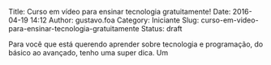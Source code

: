 Title: Curso em vídeo para ensinar tecnologia gratuitamente!
Date: 2016-04-19 14:12
Author: gustavo.foa
Category: Iniciante
Slug: curso-em-video-para-ensinar-tecnologia-gratuitamente
Status: draft

Para você que está querendo aprender sobre tecnologia e programação, do
básico ao avançado, tenho uma super dica. Um
